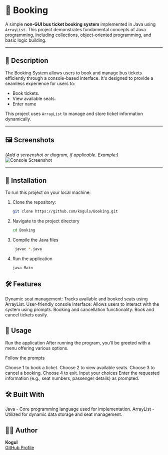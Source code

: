 # 🚌 Booking

A simple **non-GUI bus ticket booking system** implemented in Java using `ArrayList`. This project demonstrates fundamental concepts of Java programming, including collections, object-oriented programming, and basic logic building.

---

## 📜 Description

The Booking System allows users to book and manage bus tickets efficiently through a console-based interface. It's designed to provide a seamless experience for users to:

- Book tickets.
- View available seats.
- Enter name 

This project uses `ArrayList` to manage and store ticket information dynamically.

---

## 🖼️ Screenshots

*(Add a screenshot or diagram, if applicable. Example:)*  
![Console Screenshot](https://via.placeholder.com/800x400.png?text=Console+Interface)

---

## 🔧 Installation

To run this project on your local machine:

1. Clone the repository:
   ```bash
   git clone https://github.com/koguls/Booking.git
2. Navigate to the project directory
   ```bash
   cd Booking
3. Compile the Java files
   ```bash
    javac *.java
4. Run the application
    ```bash
    java Main
## 🛠️ Features
Dynamic seat management: Tracks available and booked seats using ArrayList.
User-friendly console interface: Allows users to interact with the system using prompts.
Booking and cancellation functionality: Book and cancel tickets easily.

## 🚀 Usage
Run the application
After running the program, you’ll be greeted with a menu offering various options.

Follow the prompts

Choose 1 to book a ticket.
Choose 2 to view available seats.
Choose 3 to cancel a booking.
Choose 4 to exit.
Input your choices
Enter the requested information (e.g., seat numbers, passenger details) as prompted.

## 🛠️ Built With
 Java - Core programming language used for implementation.
 ArrayList - Utilized for dynamic data storage and seat management.


## 🙋‍♂️ Author

**Kogul**  
[GitHub Profile](https://github.com/koguls)


